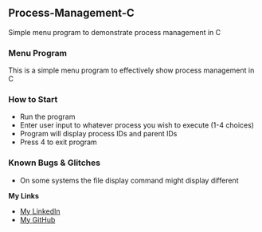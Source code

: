 ## Process-Management-C

Simple menu program to demonstrate process management in C

### Menu Program

This is a simple menu program to effectively show process management in C
 
### How to Start

- Run the program
- Enter user input to whatever process you wish to execute (1-4 choices)
- Program will display process IDs and parent IDs
- Press 4 to exit program

### Known Bugs & Glitches

- On some systems the file display command might display different

**My Links**

- [My LinkedIn](http://linkedin.com/in/dillonmabry)
- [My GitHub](https://github.com/dillonmabry/)
